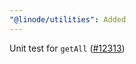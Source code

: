 ```yaml
---
"@linode/utilities": Added
---
```


Unit test for `getAll` ([#12313](https://github.com/linode/manager/pull/12313))

